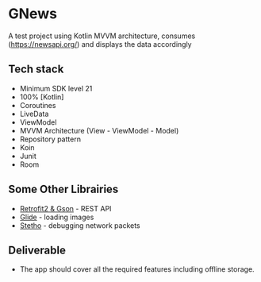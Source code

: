 # GNews
A test project using Kotlin MVVM architecture, consumes (https://newsapi.org/) and displays the data accordingly

## Tech stack
- Minimum SDK level 21
- 100% [Kotlin]
- Coroutines
- LiveData 
- ViewModel 
- MVVM Architecture (View  - ViewModel - Model)
- Repository pattern
- Koin
- Junit
- Room

## Some Other Librairies
- [Retrofit2 & Gson](https://github.com/square/retrofit) - REST API
- [Glide](https://github.com/bumptech/glide) - loading images
- [Stetho](https://github.com/facebook/stetho) - debugging network packets

## Deliverable
 - The app should cover all the required features including offline storage.
